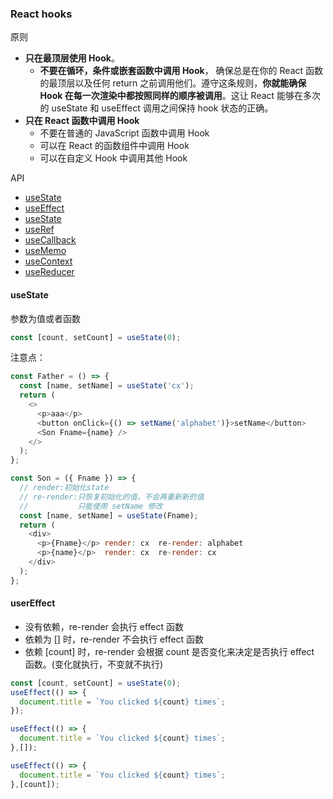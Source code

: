 ### React hooks

原则

* **只在最顶层使用 Hook**。
  * **不要在循环，条件或嵌套函数中调用 Hook**， 确保总是在你的 React 函数的最顶层以及任何 return 之前调用他们。遵守这条规则，**你就能确保 Hook 在每一次渲染中都按照同样的顺序被调用**。这让 React 能够在多次的 useState 和 useEffect 调用之间保持 hook 状态的正确。
* **只在 React 函数中调用 Hook**
  * 不要在普通的 JavaScript 函数中调用 Hook
  * 可以在 React 的函数组件中调用 Hook
  * 可以在自定义 Hook 中调用其他 Hook

API

* [useState](https://zh-hans.reactjs.org/docs/hooks-state.html)
* [useEffect](https://zh-hans.reactjs.org/docs/hooks-effect.html)
* [useState](https://zh-hans.reactjs.org/docs/hooks-state.html)
* [useRef](https://zh-hans.reactjs.org/docs/hooks-reference.html#useref)
* [useCallback](https://zh-hans.reactjs.org/docs/hooks-reference.html#usecallback)
* [useMemo](https://zh-hans.reactjs.org/docs/hooks-reference.html#usememo)
* [useContext](https://zh-hans.reactjs.org/docs/hooks-reference.html#usecontext)
* [useReducer](https://zh-hans.reactjs.org/docs/hooks-reference.html#usereducer)

#### useState

参数为值或者函数

```js
const [count, setCount] = useState(0);
```

注意点：

```js
const Father = () => {
  const [name, setName] = useState('cx');
  return (
    <>
      <p>aaa</p>
      <button onClick={() => setName('alphabet')}>setName</button>
      <Son Fname={name} />
    </>
  );
};

const Son = ({ Fname }) => {
  // render:初始化state
  // re-render:只恢复初始化的值，不会再重新新的值
  //           只能使用 setName 修改            
  const [name, setName] = useState(Fname);
  return (
    <div>
      <p>{Fname}</p> render: cx  re-render: alphabet
      <p>{name}</p>  render: cx  re-render: cx
    </div>
  );
};  
```

#### userEffect

* 没有依赖，re-render 会执行 effect 函数
* 依赖为 [] 时，re-render 不会执行 effect 函数
* 依赖  [count] 时，re-render 会根据 count 是否变化来决定是否执行 effect 函数。(变化就执行，不变就不执行)

```js
const [count, setCount] = useState(0);
useEffect(() => {
  document.title = `You clicked ${count} times`;
});

useEffect(() => {
  document.title = `You clicked ${count} times`;
},[]);

useEffect(() => {
  document.title = `You clicked ${count} times`;
},[count]);
```